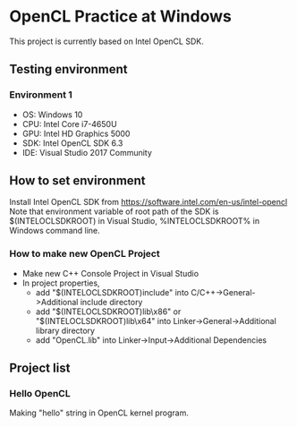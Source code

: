 # OpenCL Practice at Windows  
  This project is currently based on Intel OpenCL SDK.  
## Testing environment  

### Environment 1  

* OS: Windows 10  
* CPU: Intel Core i7-4650U
* GPU: Intel HD Graphics 5000
* SDK: Intel OpenCL SDK 6.3
* IDE: Visual Studio 2017 Community

## How to set environment  
Install Intel OpenCL SDK from https://software.intel.com/en-us/intel-opencl  
Note that environment variable of root path of the SDK is $(INTELOCLSDKROOT) in Visual Studio, %INTELOCLSDKROOT% in Windows command line.  
### How to make new OpenCL Project  
* Make new C++ Console Project in Visual Studio
* In project properties,  
  * add "$(INTELOCLSDKROOT)include" into C/C++->General->Additional include directory    
  * add "$(INTELOCLSDKROOT)lib\x86" or "$(INTELOCLSDKROOT)lib\x64" into Linker->General->Additional library directory  
  * add "OpenCL.lib" into Linker->Input->Additional Dependencies  

## Project list  

### Hello OpenCL  
Making "hello" string in OpenCL kernel program.  

